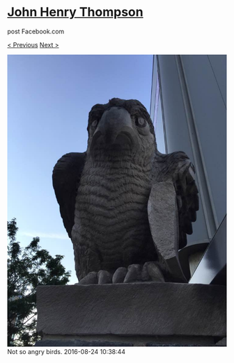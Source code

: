 # [John Henry Thompson](../README.md)
post Facebook.com

[< Previous](2016-08-30-2.md) [Next >](2016-08-14-1.md)

[![](../media/2016-08-24/Not-so-angry-birds.jpg)](../README.md)
Not so angry birds.
2016-08-24 10:38:44
